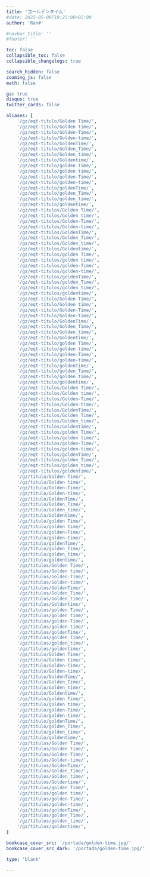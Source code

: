 ```yaml
---
title: 'ゴールデンタイム'
#date: 2022-05-09T19:25:00+02:00
author: 'Ran#'

#navbar_title: ''
#footer: ''

toc: false
collapsible_toc: false
collapsible_changelogs: true

search_hidden: false
zooming_js: false
math: false

ga: true
disqus: true
twitter_cards: false

aliases: [
    '/gz/eqt-titulo/Golden Time/',
    '/gz/eqt-titulo/Golden time/',
    '/gz/eqt-titulo/Golden-Time/',
    '/gz/eqt-titulo/Golden-time/',
    '/gz/eqt-titulo/GoldenTime/',
    '/gz/eqt-titulo/Golden_Time/',
    '/gz/eqt-titulo/Golden_time/',
    '/gz/eqt-titulo/Goldentime/',
    '/gz/eqt-titulo/golden Time/',
    '/gz/eqt-titulo/golden time/',
    '/gz/eqt-titulo/golden-Time/',
    '/gz/eqt-titulo/golden-time/',
    '/gz/eqt-titulo/goldenTime/',
    '/gz/eqt-titulo/golden_Time/',
    '/gz/eqt-titulo/golden_time/',
    '/gz/eqt-titulo/goldentime/',
    '/gz/eqt-titulos/Golden Time/',
    '/gz/eqt-titulos/Golden time/',
    '/gz/eqt-titulos/Golden-Time/',
    '/gz/eqt-titulos/Golden-time/',
    '/gz/eqt-titulos/GoldenTime/',
    '/gz/eqt-titulos/Golden_Time/',
    '/gz/eqt-titulos/Golden_time/',
    '/gz/eqt-titulos/Goldentime/',
    '/gz/eqt-titulos/golden Time/',
    '/gz/eqt-titulos/golden time/',
    '/gz/eqt-titulos/golden-Time/',
    '/gz/eqt-titulos/golden-time/',
    '/gz/eqt-titulos/goldenTime/',
    '/gz/eqt-titulos/golden_Time/',
    '/gz/eqt-titulos/golden_time/',
    '/gz/eqt-titulos/goldentime/',
    '/gz/eqt-título/Golden Time/',
    '/gz/eqt-título/Golden time/',
    '/gz/eqt-título/Golden-Time/',
    '/gz/eqt-título/Golden-time/',
    '/gz/eqt-título/GoldenTime/',
    '/gz/eqt-título/Golden_Time/',
    '/gz/eqt-título/Golden_time/',
    '/gz/eqt-título/Goldentime/',
    '/gz/eqt-título/golden Time/',
    '/gz/eqt-título/golden time/',
    '/gz/eqt-título/golden-Time/',
    '/gz/eqt-título/golden-time/',
    '/gz/eqt-título/goldenTime/',
    '/gz/eqt-título/golden_Time/',
    '/gz/eqt-título/golden_time/',
    '/gz/eqt-título/goldentime/',
    '/gz/eqt-títulos/Golden Time/',
    '/gz/eqt-títulos/Golden time/',
    '/gz/eqt-títulos/Golden-Time/',
    '/gz/eqt-títulos/Golden-time/',
    '/gz/eqt-títulos/GoldenTime/',
    '/gz/eqt-títulos/Golden_Time/',
    '/gz/eqt-títulos/Golden_time/',
    '/gz/eqt-títulos/Goldentime/',
    '/gz/eqt-títulos/golden Time/',
    '/gz/eqt-títulos/golden time/',
    '/gz/eqt-títulos/golden-Time/',
    '/gz/eqt-títulos/golden-time/',
    '/gz/eqt-títulos/goldenTime/',
    '/gz/eqt-títulos/golden_Time/',
    '/gz/eqt-títulos/golden_time/',
    '/gz/eqt-títulos/goldentime/',
    '/gz/titulo/Golden Time/',
    '/gz/titulo/Golden time/',
    '/gz/titulo/Golden-Time/',
    '/gz/titulo/Golden-time/',
    '/gz/titulo/GoldenTime/',
    '/gz/titulo/Golden_Time/',
    '/gz/titulo/Golden_time/',
    '/gz/titulo/Goldentime/',
    '/gz/titulo/golden Time/',
    '/gz/titulo/golden time/',
    '/gz/titulo/golden-Time/',
    '/gz/titulo/golden-time/',
    '/gz/titulo/goldenTime/',
    '/gz/titulo/golden_Time/',
    '/gz/titulo/golden_time/',
    '/gz/titulo/goldentime/',
    '/gz/titulos/Golden Time/',
    '/gz/titulos/Golden time/',
    '/gz/titulos/Golden-Time/',
    '/gz/titulos/Golden-time/',
    '/gz/titulos/GoldenTime/',
    '/gz/titulos/Golden_Time/',
    '/gz/titulos/Golden_time/',
    '/gz/titulos/Goldentime/',
    '/gz/titulos/golden Time/',
    '/gz/titulos/golden time/',
    '/gz/titulos/golden-Time/',
    '/gz/titulos/golden-time/',
    '/gz/titulos/goldenTime/',
    '/gz/titulos/golden_Time/',
    '/gz/titulos/golden_time/',
    '/gz/titulos/goldentime/',
    '/gz/título/Golden Time/',
    '/gz/título/Golden time/',
    '/gz/título/Golden-Time/',
    '/gz/título/Golden-time/',
    '/gz/título/GoldenTime/',
    '/gz/título/Golden_Time/',
    '/gz/título/Golden_time/',
    '/gz/título/Goldentime/',
    '/gz/título/golden Time/',
    '/gz/título/golden time/',
    '/gz/título/golden-Time/',
    '/gz/título/golden-time/',
    '/gz/título/goldenTime/',
    '/gz/título/golden_Time/',
    '/gz/título/golden_time/',
    '/gz/título/goldentime/',
    '/gz/títulos/Golden Time/',
    '/gz/títulos/Golden time/',
    '/gz/títulos/Golden-Time/',
    '/gz/títulos/Golden-time/',
    '/gz/títulos/GoldenTime/',
    '/gz/títulos/Golden_Time/',
    '/gz/títulos/Golden_time/',
    '/gz/títulos/Goldentime/',
    '/gz/títulos/golden Time/',
    '/gz/títulos/golden time/',
    '/gz/títulos/golden-Time/',
    '/gz/títulos/golden-time/',
    '/gz/títulos/goldenTime/',
    '/gz/títulos/golden_Time/',
    '/gz/títulos/golden_time/',
    '/gz/títulos/goldentime/',
]

bookcase_cover_src: '/portada/golden-time.jpg/'
bookcase_cover_src_dark: '/portada/golden-time.jpg/'

type: 'blank'

---
```


<script>
    window.location.href = "/gz/golden-time/";
</script>

